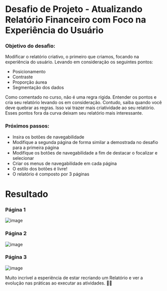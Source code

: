 # Desafio de Projeto - Atualizando Relatório Financeiro com Foco na Experiência do Usuário

### Objetivo do desafio:

Modificar o relatório criativo, o primeiro que criamos, focando na experiência do usuário. Levando em consideração os seguintes pontos:

- Posicionamento
- Contraste
- Proporção áurea
- Segmentação dos dados

Como comentado no curso, não é uma regra rígida. Entender os pontos e cria seu relatório levando os em consideração. Contudo, saiba quando você deve quebrar as regras. Isso vai trazer mais criatividade ao seu relatório. Esses pontos fora da curva deixam seu relatório mais interessante.

### Próximos passos:

- Insira os botões de navegabilidade
- Modifique a segunda página de forma similar a demostrada no desafio para a primeira página
- Modifique os botões de navegabilidade a fim de destacar o focalizar e selecionar
- Criar os menus de navegabilidade em cada página
- O estilo dos botões é livre!
- O relatório é composto por 3 páginas

# Resultado

### Página 1 

![image](https://github.com/user-attachments/assets/f8a871b1-c5de-4cc7-b994-c315210d06d5)

### Página 2

![image](https://github.com/user-attachments/assets/a5ceeaaf-a143-486b-88ff-e2952e724c97)

### Página 3

![image](https://github.com/user-attachments/assets/83582c6d-7033-4ea1-bf9d-d804d4cac6fc)

Muito incrível a esperiência de estar recriando um Relatório e ver a evolução nas práticas ao executar as atividades. 💙💙
